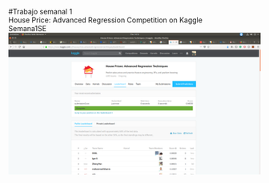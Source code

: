 #Trabajo semanal 1 \
House Price: Advanced Regression Competition on Kaggle\
Semana1SE\
 ![Screenshot](Screenshot.png)	
